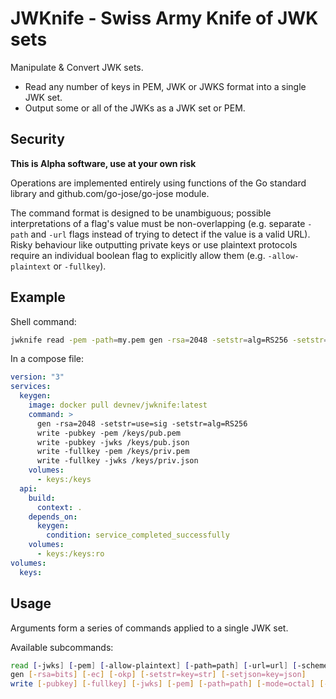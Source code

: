 # JWKnife - Swiss Army Knife of JWK sets

Manipulate & Convert JWK sets.
- Read any number of keys in PEM, JWK or JWKS format into a single JWK set.
- Output some or all of the JWKs as a JWK set or PEM.

## Security

**This is Alpha software, use at your own risk**

Operations are implemented entirely using functions of the Go standard library and github.com/go-jose/go-jose module.

The command format is designed to be unambiguous; possible interpretations of a flag's value must be non-overlapping (e.g. separate `-path` and `-url` flags instead of trying to detect if the value is a valid URL). Risky behaviour like outputting private keys or use plaintext protocols require an individual boolean flag to explicitly allow them (e.g. `-allow-plaintext` or `-fullkey`).

## Example

Shell command:

```sh
jwknife read -pem -path=my.pem gen -rsa=2048 -setstr=alg=RS256 -setstr=use=sig write -jwks -path=my-jwk.json
```

In a compose file:

```yml
version: "3"
services:
  keygen:
    image: docker pull devnev/jwknife:latest
    command: >
      gen -rsa=2048 -setstr=use=sig -setstr=alg=RS256
      write -pubkey -pem /keys/pub.pem
      write -pubkey -jwks /keys/pub.json
      write -fullkey -pem /keys/priv.pem
      write -fullkey -jwks /keys/priv.json
    volumes:
      - keys:/keys
  api:
    build:
      context: .
    depends_on:
      keygen:
        condition: service_completed_successfully
    volumes:
      - keys:/keys:ro
volumes:
  keys:
```

## Usage

Arguments form a series of commands applied to a single JWK set.

Available subcommands:

```sh
read [-jwks] [-pem] [-allow-plaintext] [-path=path] [-url=url] [-schemes=scheme[,...]]
gen [-rsa=bits] [-ec] [-okp] [-setstr=key=str] [-setjson=key=json]
write [-pubkey] [-fullkey] [-jwks] [-pem] [-path=path] [-mode=octal] [-mkdir=octal] [-url=url] [-post] [-put] [-allow-plaintext]
```

